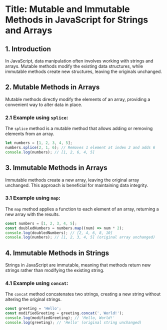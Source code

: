# Title:  Mutable and Immutable Methods in JavaScript for Strings and Arrays

## 1. Introduction

In JavaScript, data manipulation often involves working with strings and arrays. Mutable methods modify the existing data structures, while immutable methods create new structures, leaving the originals unchanged.

## 2. Mutable Methods in Arrays

Mutable methods directly modify the elements of an array, providing a convenient way to alter data in place.

### 2.1 Example using `splice`:

The `splice` method is a mutable method that allows adding or removing elements from an array.

```javascript
let numbers = [1, 2, 3, 4, 5];
numbers.splice(2, 1, 6); // Removes 1 element at index 2 and adds 6
console.log(numbers); // [1, 2, 6, 4, 5]
```

## 3. Immutable Methods in Arrays

Immutable methods create a new array, leaving the original array unchanged. This approach is beneficial for maintaining data integrity.

### 3.1 Example using `map`:

The `map` method applies a function to each element of an array, returning a new array with the results.

```javascript
const numbers = [1, 2, 3, 4, 5];
const doubledNumbers = numbers.map((num) => num * 2);
console.log(doubledNumbers); // [2, 4, 6, 8, 10]
console.log(numbers); // [1, 2, 3, 4, 5] (original array unchanged)
```

## 4. Immutable Methods in Strings

Strings in JavaScript are immutable, meaning that methods return new strings rather than modifying the existing string.

### 4.1 Example using `concat`:

The `concat` method concatenates two strings, creating a new string without altering the original strings.

```javascript
const greeting = 'Hello';
const modifiedGreeting = greeting.concat(', World!');
console.log(modifiedGreeting); // 'Hello, World!'
console.log(greeting); // 'Hello' (original string unchanged)
```

